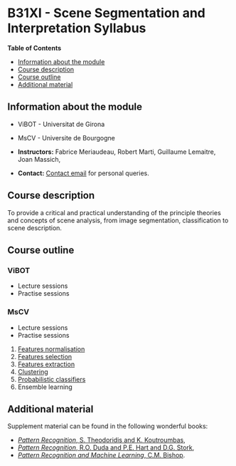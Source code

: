 # B31XI - Scene Segmentation and Interpretation Syllabus

**Table of Contents** 
- [Information about the module](#information-about-the-module)
- [Course description](#course-description)
- [Course outline](#course-outline)
- [Additional material](#additional-material)

## Information about the module

* ViBOT - Universitat de Girona

* MsCV - Universite de Bourgogne
 * **Instructors:** Fabrice Meriaudeau, Robert Marti, Guillaume Lemaitre, Joan Massich,
 * **Contact:** [Contact email](mailto:g.lemaitre58@gmail.com) for personal queries.

## Course description

To provide a critical and practical understanding of the principle theories and concepts of scene analysis, from image segmentation, classification to scene description.

## Course outline

### ViBOT

* Lecture sessions
* Practise sessions

### MsCV

* Lecture sessions
* Practise sessions
 1. [Features normalisation](https://github.com/ViBOT-Erasmus/B31XI-SI-Features-Normalisation)
 1. [Features selection](https://github.com/ViBOT-Erasmus/B31XI-SI-Features-Selection)
 1. [Features extraction](https://github.com/ViBOT-Erasmus/B31XI-SI-Features-Extraction)
 1. [Clustering](https://github.com/glemaitre/B31XI-SI-Clustering)
 1. [Probabilistic classifiers](https://github.com/ViBOT-Erasmus/B31XI-SI-Probabilistic-Classifiers)
 1. Ensemble learning

## Additional material

Supplement material can be found in the following wonderful books:

* [*Pattern Recognition*, S. Theodoridis and K. Koutroumbas](http://www.manalhelal.com/Books/F2014/Pattern%20Recognition_2003.pdf),
* [*Pattern Recognition*, R.O. Duda and P.E. Hart and D.G. Stork](http://cns-classes.bu.edu/cn550/Readings/duda-etal-00.pdf),
* [*Pattern Recognition and Machine Learning*, C.M. Bishop](http://www.rmki.kfki.hu/~banmi/elte/Bishop%20-%20Pattern%20Recognition%20and%20Machine%20Learning.pdf).
